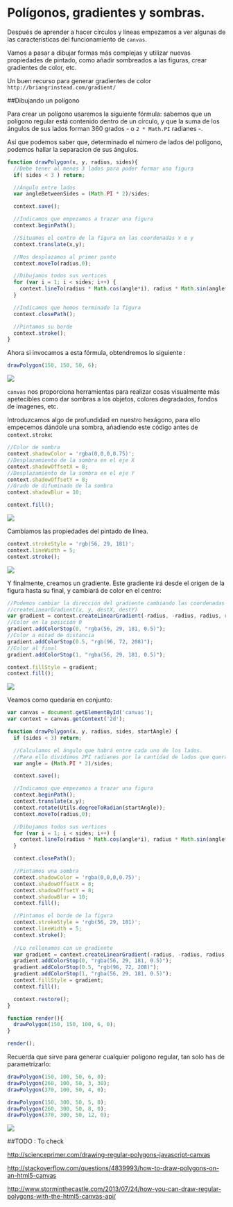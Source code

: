 # Polígonos, gradientes y sombras.

Después de aprender a hacer círculos y líneas empezamos a ver algunas de las características del funcionamiento de `canvas`.

Vamos a pasar a dibujar formas más complejas y utilizar nuevas propiedades de pintado, como añadir sombreados a las figuras, crear gradientes de color, etc.

Un buen recurso para generar gradientes de color `http://briangrinstead.com/gradient/`

##Dibujando un polígono

Para crear un polígono usaremos la siguiente fórmula: sabemos que un polígono regular está contenido dentro de un círculo, y que la suma de los ángulos de sus lados forman 360 grados - o `2 * Math.PI` radianes -.

Así que podemos saber que, determinado el número de lados del polígono, podemos hallar la separacion de sus ángulos.


```javascript
function drawPolygon(x, y, radius, sides){
  //Debe tener al menos 3 lados para poder formar una figura
  if( sides < 3 ) return;

  //Ángulo entre lados
  var angleBetweenSides = (Math.PI * 2)/sides;

  context.save();

  //Indicamos que empezamos a trazar una figura
  context.beginPath();

  //Situamos el centro de la figura en las coordenadas x e y
  context.translate(x,y);

  //Nos desplazamos al primer punto
  context.moveTo(radius,0);

  //Dibujamos todos sus vertices
  for (var i = 1; i < sides; i++) {
    context.lineTo(radius * Math.cos(angle*i), radius * Math.sin(angle*i));
  }

  //Indicamos que hemos terminado la figura
  context.closePath();

  //Pintamos su borde
  context.stroke();
}
```

Ahora si invocamos a esta fórmula, obtendremos lo siguiente : 

```javascript
drawPolygon(150, 150, 50, 6);
```

![](https://github.com/rafinskipg/introductioncanvas/raw/master/img/teory/chapter_1/hexagon_stroked.png)

`canvas` nos proporciona herramientas para realizar cosas visualmente más apetecibles como dar sombras a los objetos, colores degradados, fondos de imagenes, etc.

Introduzcamos algo de profundidad en nuestro hexágono, para ello empecemos dándole una sombra, añadiendo este código antes de `context.stroke`:

```javascript
//Color de sombra
context.shadowColor = 'rgba(0,0,0,0.75)';
//Desplazamiento de la sombra en el eje X
context.shadowOffsetX = 8;
//Desplazamiento de la sombra en el eje Y
context.shadowOffsetY = 8;
//Grado de difuminado de la sombra
context.shadowBlur = 10;

context.fill();
```

![](https://github.com/rafinskipg/introductioncanvas/raw/master/img/teory/chapter_1/hexagon_stroked_shadow.png)

Cambiamos las propiedades del pintado de línea.

```javascript
context.strokeStyle = 'rgb(56, 29, 181)';
context.lineWidth = 5;
context.stroke();
```

![](https://github.com/rafinskipg/introductioncanvas/raw/master/img/teory/chapter_1/hexagon_stroked_shadow_newstroke.png)

Y finalmente, creamos un gradiente. Este gradiente irá desde el origen de la figura hasta su final, y cambiará de color en el centro:

```javascript
//Podemos cambiar la dirección del gradiente cambiando las coordenadas
//createLinearGradient(x, y, destX, destY)
var gradient = context.createLinearGradient(-radius, -radius, radius, radius );
//Color en la posición 0
gradient.addColorStop(0, "rgba(56, 29, 181, 0.5)");
//Color a mitad de distancia
gradient.addColorStop(0.5, "rgb(96, 72, 208)");
//Color al final
gradient.addColorStop(1, "rgba(56, 29, 181, 0.5)");

context.fillStyle = gradient;
context.fill();
```

![](https://github.com/rafinskipg/introductioncanvas/raw/master/img/teory/chapter_1/hexagon.png)

Veamos como quedaría en conjunto: 

```javascript
var canvas = document.getElementById('canvas');
var context = canvas.getContext('2d');

function drawPolygon(x, y, radius, sides, startAngle) {
  if (sides < 3) return;

  //Calculamos el ángulo que habrá entre cada uno de los lados.
  //Para ello dividimos 2PI radianes por la cantidad de lados que queramos que tenga
  var angle = (Math.PI * 2)/sides;

  context.save();

  //Indicamos que empezamos a trazar una figura
  context.beginPath();
  context.translate(x,y);
  context.rotate(Utils.degreeToRadian(startAngle));
  context.moveTo(radius,0);

  //Dibujamos todos sus vertices
  for (var i = 1; i < sides; i++) {
    context.lineTo(radius * Math.cos(angle*i), radius * Math.sin(angle*i));
  }

  context.closePath();

  //Pintamos una sombra
  context.shadowColor = 'rgba(0,0,0,0.75)';
  context.shadowOffsetX = 8;
  context.shadowOffsetY = 8;
  context.shadowBlur = 10;
  context.fill();

  //Pintamos el borde de la figura
  context.strokeStyle = 'rgb(56, 29, 181)';
  context.lineWidth = 5;
  context.stroke();
 
  //Lo rellenamos con un gradiente
  var gradient = context.createLinearGradient(-radius, -radius, radius, radius );
  gradient.addColorStop(0, "rgba(56, 29, 181, 0.5)");
  gradient.addColorStop(0.5, "rgb(96, 72, 208)");
  gradient.addColorStop(1, "rgba(56, 29, 181, 0.5)");
  context.fillStyle = gradient;
  context.fill();

  context.restore();
}

function render(){
  drawPolygon(150, 150, 100, 6, 0);
}

render();
```
Recuerda que sirve para generar cualquier polígono regular, tan solo has de parametrizarlo:

```javascript
drawPolygon(150, 100, 50, 6, 0);
drawPolygon(260, 100, 50, 3, 30);
drawPolygon(370, 100, 50, 4, 0);

drawPolygon(150, 300, 50, 5, 0);
drawPolygon(260, 300, 50, 8, 0);
drawPolygon(370, 300, 50, 12, 0);
```

![](https://github.com/rafinskipg/introductioncanvas/raw/master/img/teory/chapter_1/polygons.png)

##TODO : To check

http://scienceprimer.com/drawing-regular-polygons-javascript-canvas

http://stackoverflow.com/questions/4839993/how-to-draw-polygons-on-an-html5-canvas

http://www.storminthecastle.com/2013/07/24/how-you-can-draw-regular-polygons-with-the-html5-canvas-api/